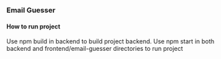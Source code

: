### Email Guesser ###

#### How to run project ####

Use npm build in backend to build project backend.
Use npm start in both backend and frontend/email-guesser directories to run project